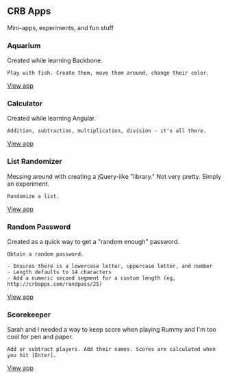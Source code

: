## CRB Apps

Mini-apps, experiments, and fun stuff

### Aquarium

Created while learning Backbone.

    Play with fish. Create them, move them around, change their color.

[View app](http://crbapps.com)

### Calculator

Created while learning Angular.

    Addition, subtraction, multiplication, division - it's all there.

[View app](http://crbapps.com/calculator)

### List Randomizer

Messing around with creating a jQuery-like "library." Not very pretty. Simply an experiment.

    Randomize a list.

[View app](http://crbapps.com/randomize)

### Random Password

Created as a quick way to get a "random enough" password.

    Obtain a random password.

    - Ensures there is a lowercase letter, uppercase letter, and number
    - Length defaults to 14 characters
    - Add a numeric second segment for a custom length (eg, http://crbapps.com/randpass/25)

[View app](http://crbapps.com/randpass)

### Scorekeeper

Sarah and I needed a way to keep score when playing Rummy and I'm too cool for pen and paper.

    Add or subtract players. Add their names. Scores are calculated when you hit [Enter].

[View app](http://crbapps.com/scorekeeper)